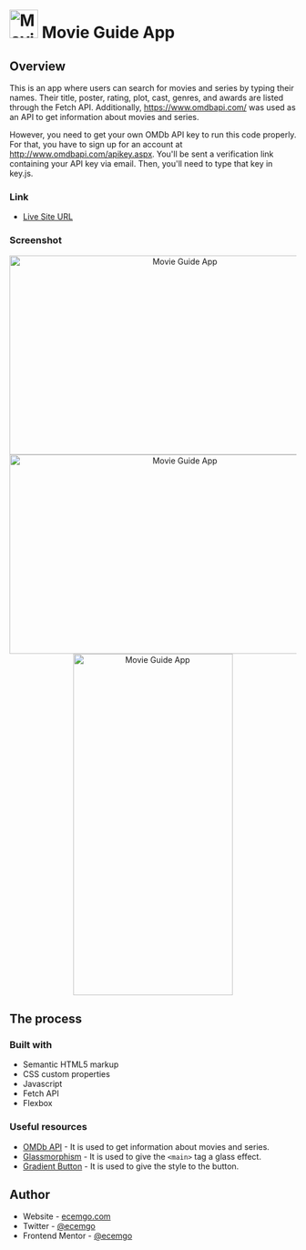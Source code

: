 # <img src="https://user-images.githubusercontent.com/13468728/222971073-bcb3e603-5596-4d4b-9cd4-b192b94c20be.png" title="Movie Guide App" alt="Movie Guide App" width="50" height="50"/> Movie Guide App

## Overview

This is an app where users can search for movies and series by typing their names. Their title, poster, rating, plot, cast, genres, and awards are listed through the Fetch API. Additionally, https://www.omdbapi.com/ was used as an API to get information about movies and series.

However, you need to get your own OMDb API key to run this code properly. For that, you have to sign up for an account at http://www.omdbapi.com/apikey.aspx. You'll be sent a verification link containing your API key via email. Then, you'll need to type that key in key.js.

### Link

- [Live Site URL](https://ecemgo-movie-guide-app.netlify.app)

### Screenshot

<div align="center">
<img src="https://user-images.githubusercontent.com/13468728/223198444-064f6f37-4c98-4230-9841-e8f9660cbb56.jpg" title="Movie Guide App" alt="Movie Guide App" width="600" height="350"/>
<img src="https://user-images.githubusercontent.com/13468728/222970944-c6b899a9-68dc-48fa-b237-f14714648cfa.jpg" title="Movie Guide App" alt="Movie Guide App" width="600" height="350"/>
<img src="https://user-images.githubusercontent.com/13468728/222970948-a0598984-963b-4aea-97b2-c26cea4fa2ea.jpg" title="Movie Guide App" alt="Movie Guide App" width="280" height="600"/>
</div>

## The process

### Built with

- Semantic HTML5 markup
- CSS custom properties
- Javascript
- Fetch API
- Flexbox

### Useful resources

- [OMDb API](https://www.omdbapi.com/) - It is used to get information about movies and series.
- [Glassmorphism](https://www.toptal.com/developers/css3maker/examples/border-glass-ui) - It is used to give the `<main>` tag a glass effect.
- [Gradient Button](https://gradientbuttons.colorion.co/) - It is used to give the style to the button.

## Author

- Website - [ecemgo.com](https://www.ecemgo.com/)
- Twitter - [@ecemgo](https://twitter.com/ecemgo)
- Frontend Mentor - [@ecemgo](https://www.frontendmentor.io/profile/ecemgo)
